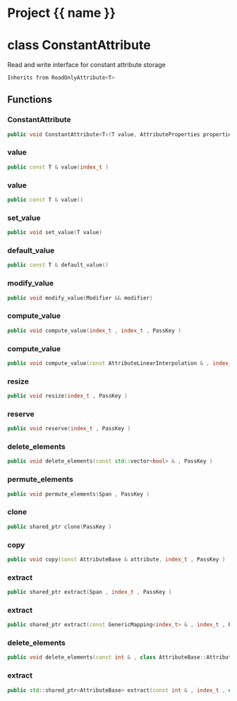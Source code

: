 <script setup>
import {useRoute} from 'vitepress'
const {path} = useRoute()
const tokens = path.split('/')
const words = tokens[2].split('-');
for (let i = 0; i < words.length; i++) {
    words[i] = words[i].charAt(0).toUpperCase() + words[i].slice(1);
    words[i] = words[i].replace('geode', 'Geode')
}
const name = words.join('-');
</script>
# Project {{ name }}

# class ConstantAttribute


 Read and write interface for constant attribute storage



```cpp
Inherits from ReadOnlyAttribute<T>
```



## Functions

### ConstantAttribute

```cpp
public void ConstantAttribute<T>(T value, AttributeProperties properties, PassKey )
```


### value

```cpp
public const T & value(index_t )
```


### value

```cpp
public const T & value()
```


### set_value

```cpp
public void set_value(T value)
```


### default_value

```cpp
public const T & default_value()
```


### modify_value

```cpp
public void modify_value(Modifier && modifier)
```


### compute_value

```cpp
public void compute_value(index_t , index_t , PassKey )
```


### compute_value

```cpp
public void compute_value(const AttributeLinearInterpolation & , index_t , PassKey )
```


### resize

```cpp
public void resize(index_t , PassKey )
```


### reserve

```cpp
public void reserve(index_t , PassKey )
```


### delete_elements

```cpp
public void delete_elements(const std::vector<bool> & , PassKey )
```


### permute_elements

```cpp
public void permute_elements(Span , PassKey )
```


### clone

```cpp
public shared_ptr clone(PassKey )
```


### copy

```cpp
public void copy(const AttributeBase & attribute, index_t , PassKey )
```


### extract

```cpp
public shared_ptr extract(Span , index_t , PassKey )
```


### extract

```cpp
public shared_ptr extract(const GenericMapping<index_t> & , index_t , PassKey )
```


### delete_elements

```cpp
public void delete_elements(const int & , class AttributeBase::AttributeKey )
```


### extract

```cpp
public std::shared_ptr<AttributeBase> extract(const int & , index_t , class AttributeBase::AttributeKey )
```




